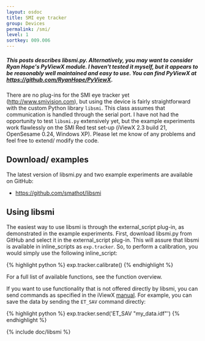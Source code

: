 ```yaml
---
layout: osdoc
title: SMI eye tracker
group: Devices
permalink: /smi/
level: 1
sortkey: 009.006
---
```


##### This posts describes libsmi.py. Alternatively, you may want to consider Ryan Hope's PyViewX module. I haven't tested it myself, but it appears to be reasonably well maintained and easy to use. You can find PyViewX at <https://github.com/RyanHope/PyViewX>.

There are no plug-ins for the SMI eye tracker yet (<http://www.smivision.com>), but using the device is fairly straightforward with the custom Python library `libsmi`. This class assumes that communication is handled through the serial port. I have not had the opportunity to test `libsmi.py` extensively yet, but the example experiments work flawlessly on the SMI Red test set-up (iViewX 2.3 build 21, OpenSesame 0.24, Windows XP). Please let me know of any problems and feel free to extend/ modify the code.

Download/ examples
------------------

The latest version of libsmi.py and two example experiments are available on GitHub:

- <https://github.com/smathot/libsmi>

Using libsmi
------------

The easiest way to use libsmi is through the external_script plug-in, as demonstrated in the example experiments. First, download libsmi.py from GitHub and select it in the external_script plug-in. This will assure that libsmi is available in inline_scripts as `exp.tracker`. So, to perform a calibration, you would simply use the following inline_script:

{% highlight python %}
exp.tracker.calibrate()
{% endhighlight %}

For a full list of available functions, see the function overview.

If you want to use functionality that is not offered directly by libsmi, you can send commands as specified in the iViewX [manual][]. For example, you can save the data by sending the `ET_SAV` command directly:

{% highlight python %}
exp.tracker.send('ET_SAV "my_data.idf"')
{% endhighlight %}

{% include doc/libsmi %}

[manual]: http://drcwww.uvt.nl/~Cenv/dci-lab/smi/iViewX.pdf